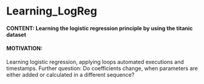 # Learning_LogReg

#### CONTENT: Learning the logistic regression principle by using the titanic dataset 
#### MOTIVATION:
Learning logistic regression, applying loops automated executions and timestamps. Further question: Do coefficients change, when parameters are either added or calculated in a different sequence?
